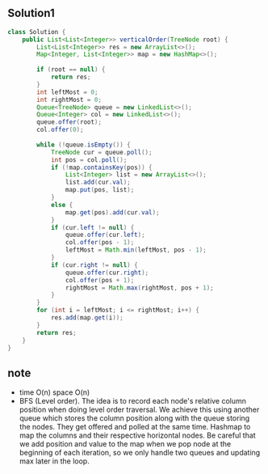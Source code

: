 ## Solution1
``` java
class Solution {
    public List<List<Integer>> verticalOrder(TreeNode root) {
        List<List<Integer>> res = new ArrayList<>();
        Map<Integer, List<Integer>> map = new HashMap<>();
        
        if (root == null) {
            return res;
        }
        int leftMost = 0;
        int rightMost = 0;
        Queue<TreeNode> queue = new LinkedList<>();
        Queue<Integer> col = new LinkedList<>();
        queue.offer(root);
        col.offer(0);
        
        while (!queue.isEmpty()) {
            TreeNode cur = queue.poll();
            int pos = col.poll();
            if (!map.containsKey(pos)) {
                List<Integer> list = new ArrayList<>();
                list.add(cur.val);
                map.put(pos, list);
            }
            else {
                map.get(pos).add(cur.val);
            }
            if (cur.left != null) {
                queue.offer(cur.left);
                col.offer(pos - 1);
                leftMost = Math.min(leftMost, pos - 1);
            }
            if (cur.right != null) {
                queue.offer(cur.right);
                col.offer(pos + 1);
                rightMost = Math.max(rightMost, pos + 1);
            }
        }
        for (int i = leftMost; i <= rightMost; i++) {
            res.add(map.get(i));
        }
        return res;
    }
}
```

## note
* time O(n) space O(n)
* BFS (Level order). The idea is to record each node's relative column position when doing level order traversal. We achieve 
this using another queue which stores the column position along with the queue storing the nodes. They get offered and polled
at the same time. Hashmap to map the columns and their respective horizontal nodes. Be careful that we add position and value to the map when we pop node at the beginning of each iteration, so we only handle two queues and updating max later in the loop.
